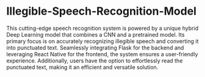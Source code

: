 # Illegible-Speech-Recognition-Model

This cutting-edge speech recognition system is powered by a unique hybrid Deep Learning model that combines a CNN and a pretrained model. Its 
primary focus is on accurately recognizing illegible speech and converting it into punctuated text. Seamlessly integrating Flask for the 
backend and leveraging React Native for the frontend, the system ensures a user-friendly experience. Additionally, users have the option to 
effortlessly read the punctuated text, making it an efficient and versatile solution.
